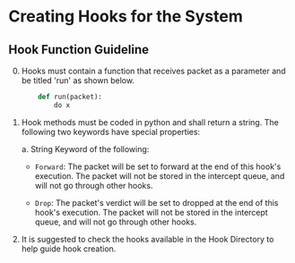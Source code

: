 # Creating Hooks for the System

## Hook Function Guideline

0. Hooks must contain a function that receives packet as a parameter and be titled 'run' as shown below.

    ```python 
        def run(packet):
            do x
    ```

1. Hook methods must be coded in python and shall return a string. The following two keywords have special properties:

    a. String Keyword of the following:

      * `Forward`: The packet will be set to forward at the end of this hook's execution. The packet will not be stored in the intercept queue, and will not go through other hooks.

      * `Drop`: The packet's verdict will be set to dropped at the end of this hook's execution. The packet will not be stored in the intercept queue, and will not go through other hooks.


2. It is suggested to check the hooks available in the Hook Directory to help guide hook creation.
    
